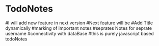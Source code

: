 # TodoNotes
#I will add new feature in next version 
#Next feature will be 
#Add Title dynamically 
#marking of important notes
#seprates Notes for seprate username
#connectivity with dataBase
#this is purely javascript based todoNotes 
